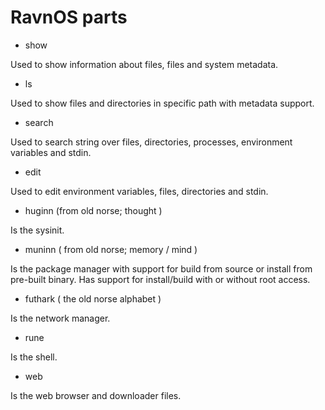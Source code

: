 # RavnOS parts

- show

Used to show information about files, files and system metadata.

- ls 

Used to show files and directories in specific path with metadata support.

- search

Used to search string over files, directories, processes, environment variables and stdin.

- edit

Used to edit environment variables, files, directories and stdin.

- huginn (from old norse; thought )

Is the sysinit. 

- muninn ( from old norse; memory / mind )

Is the package manager with support for build from source or install from pre-built binary. Has support for install/build with or without root access.

- futhark ( the old norse alphabet )

Is the network manager.

- rune

Is the shell.

- web

Is the web browser and downloader files.
